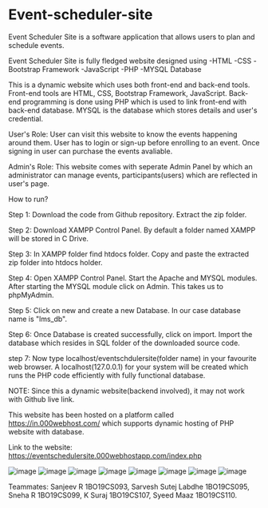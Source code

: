 # Event-scheduler-site
Event Scheduler Site is a software application that allows users to plan and schedule events. 


Event Scheduler Site is fully fledged website designed using 
-HTML
-CSS
-Bootstrap Framework
-JavaScript
-PHP
-MYSQL Database

This is a dynamic website which uses both front-end and back-end tools. Front-end tools are HTML, CSS, Bootstrap Framework, JavaScript. Back-end programming is done using PHP which 
is used to link front-end with back-end database.
MYSQL is the database which stores details and user's credential. 

User's Role:
User can visit this website to know the events happening around them. User has to login or sign-up before enrolling to an event. Once signing in user can purchase the events 
avaliable.

Admin's Role:
This website comes with seperate Admin Panel by which an administrator can manage events, participants(users) which are reflected in user's page.


How to run?

Step 1: Download the code from Github repository. Extract the zip folder.

Step 2: Download XAMPP Control Panel. By default a folder named XAMPP will be stored in C Drive.

Step 3: In XAMPP folder find htdocs folder. Copy and paste the extracted zip folder into htdocs holder.

Step 4: Open XAMPP Control Panel. Start the Apache and MYSQL modules. After starting the MYSQL module click on Admin. This takes us to phpMyAdmin.

Step 5: Click on new and create a new Database. In our case database name is "lms_db".

Step 6: Once Database is created successfully, click on import. Import the database which resides in SQL folder of the downloaded source code.

step 7: Now type localhost/eventschdulersite(folder name) in your favourite web browser. A localhost(127.0.0.1) for your system will be created which runs the 
        PHP code efficiently with fully functional database.




NOTE: Since this a dynamic website(backend involved), it may not work with Github live link.

This website has been hosted on a platform called https://in.000webhost.com/ which supports dynamic hosting of PHP website with database.

Link to the website: https://eventschedulersite.000webhostapp.com/index.php

![image](https://user-images.githubusercontent.com/89179742/193827647-03b41d1c-911d-4621-9964-e75d3b6bc870.png)
![image](https://user-images.githubusercontent.com/89179742/193827668-626d4b2f-5c33-4cf0-8b10-d2a7f590362b.png)
![image](https://user-images.githubusercontent.com/89179742/193827689-8eb1ffc7-16ac-4e82-985f-65baae5b59a2.png)
![image](https://user-images.githubusercontent.com/89179742/193827708-3471c325-3dee-4dbf-8e4b-eac76c453796.png)
![image](https://user-images.githubusercontent.com/89179742/193827726-68af3f56-98ce-4991-99e7-e8eab5cdaa3e.png)
![image](https://user-images.githubusercontent.com/89179742/193827756-ad389e7f-4b08-476e-878d-ec036484dd40.png)
![image](https://user-images.githubusercontent.com/89179742/193827777-78b32c89-9aa7-4a38-90ac-065ecd75e91a.png)
![image](https://user-images.githubusercontent.com/89179742/193827801-4e39a1e1-26a8-43ac-8410-7e05fd7f5904.png)

Teammates:
Sanjeev R 1BO19CS093,
Sarvesh Sutej Labdhe 1BO19CS095,
Sneha R 1BO19CS099,
K Suraj 1BO19CS107,
Syeed Maaz 1BO19CS110.


